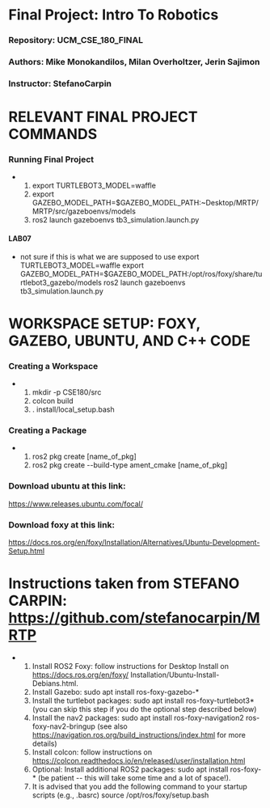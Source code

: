 # Final Project: Intro To Robotics 
### Repository: UCM_CSE_180_FINAL
### Authors: Mike Monokandilos, Milan Overholtzer, Jerin Sajimon
### Instructor: StefanoCarpin

# RELEVANT FINAL PROJECT COMMANDS
### Running Final Project
- 
    1. export TURTLEBOT3_MODEL=waffle
    2. export GAZEBO_MODEL_PATH=$GAZEBO_MODEL_PATH:~Desktop/MRTP/MRTP/src/gazeboenvs/models
    3. ros2 launch gazeboenvs tb3_simulation.launch.py

#### LAB07
- not sure if this is what we are supposed to use
export TURTLEBOT3_MODEL=waffle
export GAZEBO_MODEL_PATH=$GAZEBO_MODEL_PATH:/opt/ros/foxy/share/turtlebot3_gazebo/models
ros2 launch gazeboenvs tb3_simulation.launch.py 


# WORKSPACE SETUP: FOXY, GAZEBO, UBUNTU, AND C++ CODE
### Creating a Workspace
- 
    1. mkdir -p CSE180/src
    2. colcon build
    3. . install/local_setup.bash


### Creating a Package
-  
    1. ros2 pkg create [name_of_pkg]
    2. ros2 pkg create --build-type ament_cmake [name_of_pkg]


### Download ubuntu at this link:
https://www.releases.ubuntu.com/focal/

### Download foxy at this link:
https://docs.ros.org/en/foxy/Installation/Alternatives/Ubuntu-Development-Setup.html


#   Instructions taken from STEFANO CARPIN: https://github.com/stefanocarpin/MRTP
-   1. Install ROS2 Foxy: follow instructions for Desktop Install on https://docs.ros.org/en/foxy/  Installation/Ubuntu-Install-Debians.html.
    2. Install Gazebo: sudo apt install ros-foxy-gazebo-*
    3. Install the turtlebot packages: sudo apt install ros-foxy-turtlebot3* (you can skip this step if you do the optional step described below)
    4. Install the nav2 packages: sudo apt install ros-foxy-navigation2 ros-foxy-nav2-bringup (see also https://navigation.ros.org/build_instructions/index.html for more details)
    5. Install colcon: follow instructions on https://colcon.readthedocs.io/en/released/user/installation.html
    6. Optional: Install additional ROS2 packages: sudo apt install ros-foxy-* (be patient -- this will take some time and a lot of space!).
    7. It is advised that you add the following command to your startup scripts (e.g., .basrc) source /opt/ros/foxy/setup.bash

